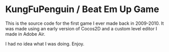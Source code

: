 # KungFuPenguin / Beat Em Up Game

This is the source code for the first game I ever made back in 2009-2010. It was made using an early version of Cocos2D and a custom level editor I made in Adobe Air. 

I had no idea what I was doing. Enjoy.
